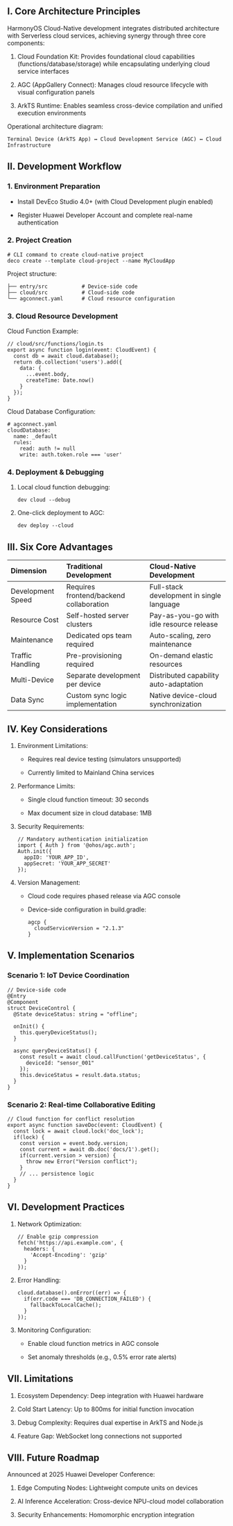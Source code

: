 

## I. Core Architecture Principles

HarmonyOS Cloud-Native development integrates distributed architecture with Serverless cloud services, achieving synergy through three core components:

1. ​Cloud Foundation Kit: Provides foundational cloud capabilities (functions/database/storage) while encapsulating underlying cloud service interfaces

2. ​AGC (AppGallery Connect)​: Manages cloud resource lifecycle with visual configuration panels

3. ​ArkTS Runtime: Enables seamless cross-device compilation and unified execution environments

Operational architecture diagram:

```
Terminal Device (ArkTS App) ↔ Cloud Development Service (AGC) ↔ Cloud Infrastructure  
```

## II. Development Workflow

### 1. Environment Preparation

* Install DevEco Studio 4.0+ (with Cloud Development plugin enabled)

* Register Huawei Developer Account and complete real-name authentication

### 2. Project Creation

```
# CLI command to create cloud-native project  
deco create --template cloud-project --name MyCloudApp  
```

Project structure:

```
├── entry/src           # Device-side code  
├── cloud/src           # Cloud-side code  
└── agconnect.yaml      # Cloud resource configuration  
```

### 3. Cloud Resource Development

​Cloud Function Example:

```
// cloud/src/functions/login.ts  
export async function login(event: CloudEvent) {  
  const db = await cloud.database();  
  return db.collection('users').add({  
    data: {  
      ...event.body,  
      createTime: Date.now()  
    }  
  });  
}  
```

​Cloud Database Configuration:

```
# agconnect.yaml  
cloudDatabase:  
  name: _default  
  rules:  
    read: auth != null  
    write: auth.token.role === 'user'  
```

### 4. Deployment & Debugging

1. Local cloud function debugging:

   ```
   dev cloud --debug  
   ```

2. One-click deployment to AGC:

   ```
   dev deploy --cloud  
   ```

## III. Six Core Advantages

| Dimension         | Traditional Development                 | Cloud-Native Development                  |
| :---------------- | :-------------------------------------- | :---------------------------------------- |
| Development Speed | Requires frontend/backend collaboration | Full-stack development in single language |
| Resource Cost     | Self-hosted server clusters             | Pay-as-you-go with idle resource release  |
| Maintenance       | Dedicated ops team required             | Auto-scaling, zero maintenance            |
| Traffic Handling  | Pre-provisioning required               | On-demand elastic resources               |
| Multi-Device      | Separate development per device         | Distributed capability auto-adaptation    |
| Data Sync         | Custom sync logic implementation        | Native device-cloud synchronization       |

## IV. Key Considerations

1. ​Environment Limitations:

   * Requires real device testing (simulators unsupported)

   * Currently limited to Mainland China services

2. ​Performance Limits:

   * Single cloud function timeout: 30 seconds

   * Max document size in cloud database: 1MB

3. ​Security Requirements:

   ```
   // Mandatory authentication initialization  
   import { Auth } from '@ohos/agc.auth';  
   Auth.init({  
     appID: 'YOUR_APP_ID',  
     appSecret: 'YOUR_APP_SECRET'  
   });  
   ```

4. ​Version Management:

   * Cloud code requires phased release via AGC console

   * Device-side configuration in build.gradle:

     ```
     agcp {  
       cloudServiceVersion = "2.1.3"  
     }  
     ```

## V. Implementation Scenarios

### Scenario 1: IoT Device Coordination

```
// Device-side code  
@Entry  
@Component  
struct DeviceControl {  
  @State deviceStatus: string = "offline";  
  
  onInit() {  
    this.queryDeviceStatus();  
  }  
  
  async queryDeviceStatus() {  
    const result = await cloud.callFunction('getDeviceStatus', {  
      deviceId: "sensor_001"  
    });  
    this.deviceStatus = result.data.status;  
  }  
}  
```

### Scenario 2: Real-time Collaborative Editing

```
// Cloud function for conflict resolution  
export async function saveDoc(event: CloudEvent) {  
  const lock = await cloud.lock('doc_lock');  
  if(lock) {  
    const version = event.body.version;  
    const current = await db.doc('docs/1').get();  
    if(current.version > version) {  
      throw new Error("Version conflict");  
    }  
    // ... persistence logic  
  }  
}  
```

## VI. Development Practices

1. ​Network Optimization:

   ```
   // Enable gzip compression  
   fetch('https://api.example.com', {  
     headers: {  
       'Accept-Encoding': 'gzip'  
     }  
   });  
   ```

2. ​Error Handling:

   ```
   cloud.database().onError((err) => {  
     if(err.code === 'DB_CONNECTION_FAILED') {  
       fallbackToLocalCache();  
     }  
   });  
   ```

3. ​Monitoring Configuration:

   * Enable cloud function metrics in AGC console

   * Set anomaly thresholds (e.g., 0.5% error rate alerts)

## VII. Limitations

1. ​Ecosystem Dependency: Deep integration with Huawei hardware

2. ​Cold Start Latency: Up to 800ms for initial function invocation

3. ​Debug Complexity: Requires dual expertise in ArkTS and Node.js

4. ​Feature Gap: WebSocket long connections not supported

## VIII. Future Roadmap

Announced at 2025 Huawei Developer Conference:

1. ​Edge Computing Nodes: Lightweight compute units on devices

2. ​AI Inference Acceleration: Cross-device NPU-cloud model collaboration

3. ​Security Enhancements: Homomorphic encryption integration

